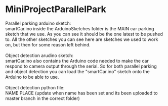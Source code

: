 # MiniProjectParallelPark

Parallel parking arduino sketch:<br>
smartCar.ino inside the ArduinoSketches folder is the MAIN car parking sketch that we use. As you can see it should be the one latest to be pushed to. All the other sketches you can see here are sketches we used to work on, but then for some reason left behind.
<br>
<br>
Object detection arudino sketch:<br>
smartCar.ino also contains the Arduino code needed to make the car respond to camera output through the serial. So for both parallel parking and object detection you can load the "smartCar.ino" sketch onto the Arduino to be able to use.
<br>
<br>
Object detection python file:<br>
NAME PLACE
(update when name has been set and its been uploaded to master branch in the correct folder)
